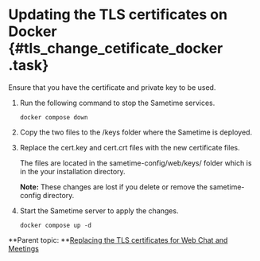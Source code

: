 # Updating the TLS certificates on Docker {#tls_change_cetificate_docker .task}

Ensure that you have the certificate and private key to be used.

1.  Run the following command to stop the Sametime services.

    ``` {#codeblock_fhw_grb_b5b}
    docker compose down
    ```

2.  Copy the two files to the /keys folder where the Sametime is deployed.

3.  Replace the cert.key and cert.crt files with the new certificate files.

    The files are located in the sametime-config/web/keys/ folder which is in the your installation directory.

    **Note:** These changes are lost if you delete or remove the sametime-config directory.

4.  Start the Sametime server to apply the changes.

    ``` {#codeblock_btc_lj4_k5b}
    docker compose up -d
    
    ```


**Parent topic:   **[Replacing the TLS certificates for Web Chat and Meetings](tls_change_certificate.md)

